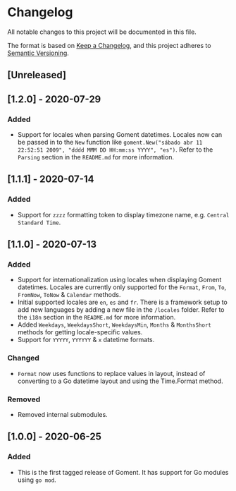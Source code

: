# Changelog
All notable changes to this project will be documented in this file.

The format is based on [Keep a Changelog](https://keepachangelog.com/en/1.0.0/), and this project adheres to [Semantic Versioning](https://semver.org/spec/v2.0.0.html).

## [Unreleased]

## [1.2.0] - 2020-07-29
### Added
- Support for locales when parsing Goment datetimes. Locales now can be passed in to the `New` function like `goment.New("sábado abr 11 22:52:51 2009", "dddd MMM DD HH:mm:ss YYYY", "es")`. Refer to the `Parsing` section in the `README.md` for more information.

## [1.1.1] - 2020-07-14
### Added
- Support for `zzzz` formatting token to display timezone name, e.g. `Central Standard Time`.

## [1.1.0] - 2020-07-13
### Added
- Support for internationalization using locales when displaying Goment datetimes. Locales are currently only supported for the `Format`, `From`, `To`, `FromNow`, `ToNow` & `Calendar` methods.
- Initial supported locales are `en`, `es` and `fr`. There is a framework setup to add new languages by adding a new file in the `/locales` folder. Refer to the `i18n` section in the `README.md` for more information.
- Added `Weekdays`, `WeekdaysShort`, `WeekdaysMin`, `Months` & `MonthsShort` methods for getting locale-specific values.
- Support for `YYYYY`, `YYYYYY` & `x` datetime formats.

### Changed
- `Format` now uses functions to replace values in layout, instead of converting to a Go datetime layout and using the Time.Format method.

### Removed
- Removed internal submodules.

## [1.0.0] - 2020-06-25
### Added
- This is the first tagged release of Goment. It has support for Go modules using `go mod`.

